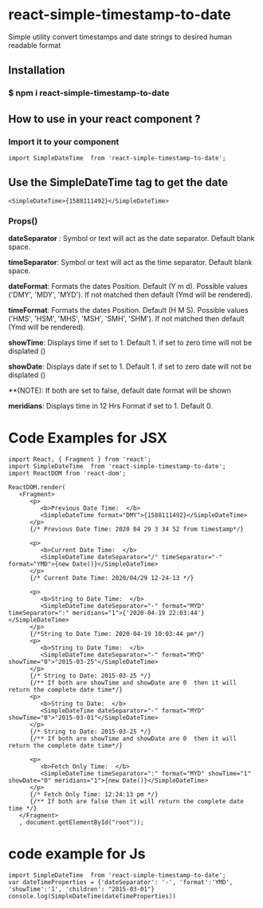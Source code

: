 # react-simple-timestamp-to-date
Simple utility convert timestamps and date strings to desired human readable format

## Installation
### $ npm i react-simple-timestamp-to-date

## How to use in your react component ?
### Import it to your component
```
import SimpleDateTime  from 'react-simple-timestamp-to-date';
```
## Use the SimpleDateTime tag to get the date
```
<SimpleDateTime>{1588111492}</SimpleDateTime>
```

### Props()

**dateSeparator** : Symbol or text will act as the date separator. Default blank space.

**timeSeparator**: Symbol or text will act as the time separator. Default blank space.

**dateFormat**: Formats the dates Position. Default (Y m d). Possible values ('DMY', 'MDY', 'MYD'). If not matched then default (Ymd will be rendered).

**timeFormat**: Formats the dates Position. Default (H M S). Possible values ('HMS', 'HSM', 'MHS', 'MSH', 'SMH', 'SHM'). If not matched then default (Ymd will be rendered).

**showTime**: Displays time if set to 1. Default 1. if set to zero time will not be displated ()

**showDate**: Displays date if set to 1. Default 1. if set to zero date will not be displated ()

**(NOTE): If both are set to false, default date format will be shown

**meridians**: Displays time in 12 Hrs Format if set to 1. Default 0.

# Code Examples for JSX
```
import React, { Fragment } from 'react';
import SimpleDateTime  from 'react-simple-timestamp-to-date';
import ReactDOM from 'react-dom';

ReactDOM.render(
   <Fragment>
      <p>
         <b>Previous Date Time:  </b>
         <SimpleDateTime format="DMY">{1588111492}</SimpleDateTime>
      </p>
      {/* Previous Date Time: 2020 04 29 3 34 52 from timestamp*/}

      <p>
         <b>Current Date Time:  </b>
         <SimpleDateTime dateSeparator="/" timeSeparator="-" format="YMD">{new Date()}</SimpleDateTime>
      </p>
      {/* Current Date Time: 2020/04/29 12-24-13 */}

      <p>
         <b>String to Date Time:  </b>
         <SimpleDateTime dateSeparator="-" format="MYD" timeSeparator=":" meridians="1">{'2020-04-19 22:03:44'}</SimpleDateTime>
      </p>
      {/*String to Date Time: 2020-04-19 10:03:44 pm*/}
      <p>
         <b>String to Date Time:  </b>
         <SimpleDateTime dateSeparator="-" format="MYD" showTime="0">"2015-03-25"</SimpleDateTime>
      </p>
      {/* String to Date: 2015-03-25 */}
      {/** If both are showTime and showDate are 0  then it will return the complete date time*/}
      <p>
         <b>String to Date:  </b>
         <SimpleDateTime dateSeparator="-" format="MYD" showTime="0">"2015-03-01"</SimpleDateTime>
      </p>
      {/* String to Date: 2015-03-25 */}
      {/** If both are showTime and showDate are 0  then it will return the complete date time*/}
      
      <p>
         <b>Fetch Only Time:  </b>
         <SimpleDateTime timeSeparator=":" format="MYD" showTime="1" showDate="0" meridians="1">{new Date()}</SimpleDateTime>
      </p>
      {/* Fetch Only Time: 12:24:13 pm */}
      {/** If both are false then it will return the complete date time */}
   </Fragment>
   , document.getElementById("root"));   
```

# code example for Js
```
import SimpleDateTime  from 'react-simple-timestamp-to-date';
var dateTimeProperties = {'dateSeparator': '-', 'format':'YMD', 'showTime':'1', 'children': "2015-03-01"}
console.log(SimpleDateTime(dateTimeProperties))
```
